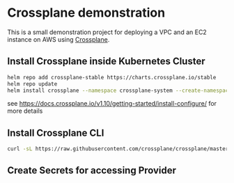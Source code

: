 # Crossplane demonstration

This is a small demonstration project for deploying a VPC and an EC2 instance on AWS using [Crossplane](https://github.com/crossplane/crossplane).

## Install Crossplane inside Kubernetes Cluster

```bash
helm repo add crossplane-stable https://charts.crossplane.io/stable
helm repo update
helm install crossplane --namespace crossplane-system --create-namespace crossplane-stable/crossplane
```
see https://docs.crossplane.io/v1.10/getting-started/install-configure/ for more details

## Install Crossplane CLI

```bash
curl -sL https://raw.githubusercontent.com/crossplane/crossplane/master/install.sh | sh
```

## Create Secrets for accessing Provider
